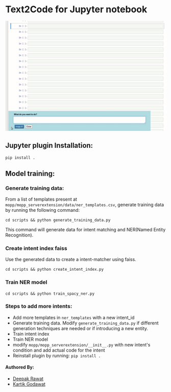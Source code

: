# Text2Code for Jupyter notebook

![](mopp-demo.gif)

## Jupyter plugin Installation:
```
pip install .
```

## Model training:

### Generate training data:
From a list of templates present at `mopp/mopp_serverextension/data/ner_templates.csv`, generate training data by running the following command:
```
cd scripts && python generate_training_data.py
```
This command will generate data for intent matching and NER(Named Entity Recognition).

### Create intent index faiss
Use the generated data to create a intent-matcher using faiss.

```
cd scripts && python create_intent_index.py
```

### Train NER model
```
cd scripts && python train_spacy_ner.py
```

### Steps to add more intents:
- Add more templates in `ner_templates` with a new intent_id
- Generate training data. Modify `generate_training_data.py` if different generation techniques are needed or if introducing a new entity.
- Train intent index
- Train NER model
- modify `mopp/mopp_serverextension/__init__.py` with new intent's condition and add actual code for the intent
- Reinstall plugin by running: `pip install .`


#### Authored By:

- [Deepak Rawat](https://twitter.com/deepak_s_rawat)
- [Kartik Godawat](https://twitter.com/kartik_godawat)